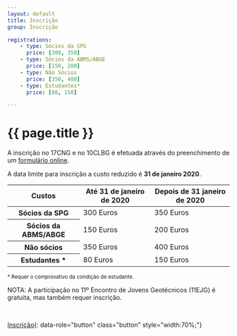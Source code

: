 ```yaml
---
layout: default
title: Inscrição
group: Inscrição

registrations:
    - type: Sócios da SPG
      price: [300, 350]
    - type: Sócios da ABMS/ABGE 
      price: [150, 200]
    - type: Não Sócios 
      price: [350, 400]
    - type: Estudantes* 
      price: [80, 150]      

---
```


# {{ page.title }}
A inscrição no 17CNG e no 10CLBG é efetuada através do preenchimento de um [formulário online](https://forms.gle/1JQQHLNgG6odtqGc8).


A data limite para inscrição a custo reduzido é **31 de janeiro 2020**.

<!--Table-->
<table id="tablePreview" class="table table-sm table-hover">
<!--Table head-->
  <thead>
    <tr>
      <th><strong>Custos</strong></th>
      <th><strong>Até 31 de janeiro de 2020</strong></th>
      <th><strong>Depois de 31 janeiro de 2020</strong></th>
    </tr>
  </thead>
  <!--Table head-->
  <!--Table body-->
  <tbody>
    <tr>
      <th scope="row">Sócios da SPG</th>
      <td>300 Euros</td>
      <td>350 Euros</td>
    </tr>
    <tr>
      <th scope="row">Sócios da ABMS/ABGE</th>
      <td>150 Euros</td>
      <td>200 Euros</td>
    </tr>
    <tr>
      <th scope="row">Não sócios</th>
      <td>350 Euros</td>
      <td>400 Euros</td>
    </tr>
        <tr>
      <th scope="row">Estudantes *</th>
      <td>80 Euros</td>
      <td>150 Euros</td>
    </tr>
  </tbody>
  <!--Table body-->
</table>
<!--Table-->  
<small>* Requer o comprovativo da condição de estudante.</small>


NOTA: A participação no 11º Encontro de Jovens Geotécnicos (11EJG) é gratuita, mas também requer inscrição.

<br>

[Inscrição](https://forms.gle/1JQQHLNgG6odtqGc8){: data-role="button" class="button" style="width:70%;"}

